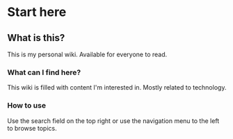 # Start here

## What is this?

This is my personal wiki. Available for everyone to read.

### What can I find here?

This wiki is filled with content I'm interested in. Mostly related to technology.

### How to use

Use the search field on the top right or use the navigation menu to the left to browse topics.



